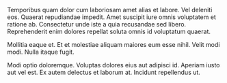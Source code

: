 Temporibus quam dolor cum laboriosam amet alias et labore. Vel deleniti eos. Quaerat repudiandae impedit. Amet suscipit iure omnis voluptatem et ratione ab. Consectetur unde iste a quia recusandae sed libero. Reprehenderit enim dolores repellat soluta omnis id voluptatum quaerat.
 Mollitia eaque et. Et et molestiae aliquam maiores eum esse nihil. Velit modi modi. Nulla itaque fugit.
 Modi optio doloremque. Voluptas dolores eius aut adipisci id. Aperiam iusto aut vel est. Ex autem delectus et laborum at. Incidunt repellendus ut.